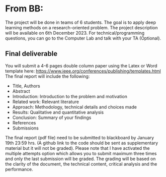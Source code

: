 # From BB:

The project will be done in  teams of 6 students. The goal is to apply deep learning methods on a research-oriented problem. The project description will be available on 6th December 2023. For technical/programming questions, you can go to the Computer Lab and talk with your TA (Optional).

## Final deliverable
You will submit a  4-6 pages double column paper using the Latex or Word template here:  https://www.ieee.org/conferences/publishing/templates.html  The final report will include the following:
- Title, Authors
- Abstract 
- Introduction: Introduction to the problem and motivation 
- Related work: Relevant literature 
- Approach: Methodology, technical details and choices made 
- Results: Qualitative and quantitative analysis 
- Conclusion: Summary of your findings 
- References 
- Submissions

The final report (pdf file) need to be submitted to blackboard by  January 19th 23:59 hrs. (A github link to the code should be sent as supplementary material but it will not be graded). Please note that I have activated the multiple attempts option which allows you to submit maximum three times and only the last submission will be graded. The grading will be based on the clarity of the document, the technical content, critical analysis and the performance.